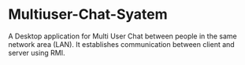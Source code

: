 # Multiuser-Chat-Syatem

 A Desktop application for Multi User Chat between people in the same network area (LAN). 
 It establishes communication between client and server using RMI. 
